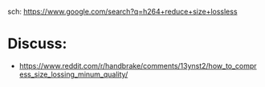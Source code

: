 sch: https://www.google.com/search?q=h264+reduce+size+lossless

# Discuss:
- https://www.reddit.com/r/handbrake/comments/13ynst2/how_to_compress_size_lossing_minum_quality/
